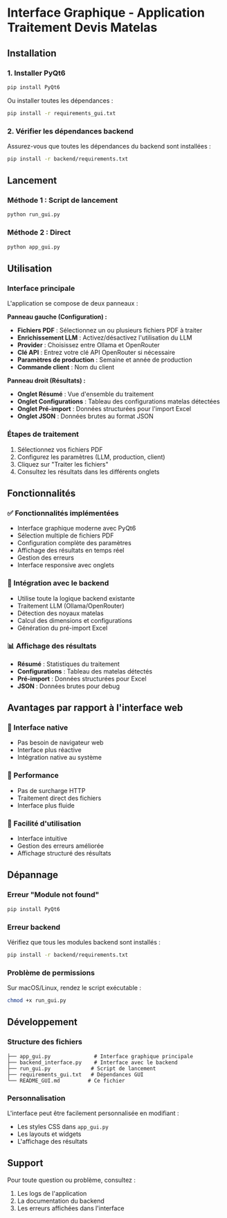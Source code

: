 # Interface Graphique - Application Traitement Devis Matelas

## Installation

### 1. Installer PyQt6
```bash
pip install PyQt6
```

Ou installer toutes les dépendances :
```bash
pip install -r requirements_gui.txt
```

### 2. Vérifier les dépendances backend
Assurez-vous que toutes les dépendances du backend sont installées :
```bash
pip install -r backend/requirements.txt
```

## Lancement

### Méthode 1 : Script de lancement
```bash
python run_gui.py
```

### Méthode 2 : Direct
```bash
python app_gui.py
```

## Utilisation

### Interface principale
L'application se compose de deux panneaux :

**Panneau gauche (Configuration) :**
- **Fichiers PDF** : Sélectionnez un ou plusieurs fichiers PDF à traiter
- **Enrichissement LLM** : Activez/désactivez l'utilisation du LLM
- **Provider** : Choisissez entre Ollama et OpenRouter
- **Clé API** : Entrez votre clé API OpenRouter si nécessaire
- **Paramètres de production** : Semaine et année de production
- **Commande client** : Nom du client

**Panneau droit (Résultats) :**
- **Onglet Résumé** : Vue d'ensemble du traitement
- **Onglet Configurations** : Tableau des configurations matelas détectées
- **Onglet Pré-import** : Données structurées pour l'import Excel
- **Onglet JSON** : Données brutes au format JSON

### Étapes de traitement
1. Sélectionnez vos fichiers PDF
2. Configurez les paramètres (LLM, production, client)
3. Cliquez sur "Traiter les fichiers"
4. Consultez les résultats dans les différents onglets

## Fonctionnalités

### ✅ Fonctionnalités implémentées
- Interface graphique moderne avec PyQt6
- Sélection multiple de fichiers PDF
- Configuration complète des paramètres
- Affichage des résultats en temps réel
- Gestion des erreurs
- Interface responsive avec onglets

### 🔄 Intégration avec le backend
- Utilise toute la logique backend existante
- Traitement LLM (Ollama/OpenRouter)
- Détection des noyaux matelas
- Calcul des dimensions et configurations
- Génération du pré-import Excel

### 📊 Affichage des résultats
- **Résumé** : Statistiques du traitement
- **Configurations** : Tableau des matelas détectés
- **Pré-import** : Données structurées pour Excel
- **JSON** : Données brutes pour debug

## Avantages par rapport à l'interface web

### 🎯 Interface native
- Pas besoin de navigateur web
- Interface plus réactive
- Intégration native au système

### 🚀 Performance
- Pas de surcharge HTTP
- Traitement direct des fichiers
- Interface plus fluide

### 🔧 Facilité d'utilisation
- Interface intuitive
- Gestion des erreurs améliorée
- Affichage structuré des résultats

## Dépannage

### Erreur "Module not found"
```bash
pip install PyQt6
```

### Erreur backend
Vérifiez que tous les modules backend sont installés :
```bash
pip install -r backend/requirements.txt
```

### Problème de permissions
Sur macOS/Linux, rendez le script exécutable :
```bash
chmod +x run_gui.py
```

## Développement

### Structure des fichiers
```
├── app_gui.py              # Interface graphique principale
├── backend_interface.py    # Interface avec le backend
├── run_gui.py             # Script de lancement
├── requirements_gui.txt   # Dépendances GUI
└── README_GUI.md         # Ce fichier
```

### Personnalisation
L'interface peut être facilement personnalisée en modifiant :
- Les styles CSS dans `app_gui.py`
- Les layouts et widgets
- L'affichage des résultats

## Support

Pour toute question ou problème, consultez :
1. Les logs de l'application
2. La documentation du backend
3. Les erreurs affichées dans l'interface 